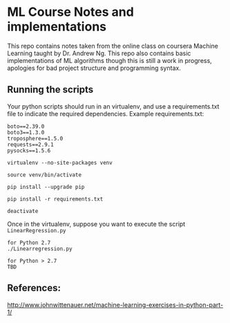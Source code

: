 # ML Course Notes and implementations

This repo contains notes taken from the online class on coursera Machine Learning taught by Dr. Andrew Ng. This repo also contains
basic implementations of ML algorithms though this is still a work in progress, apologies for bad project structure and programming syntax.

## Running the scripts
Your python scripts should run in an virtualenv, and use a requirements.txt file to indicate the required dependencies. Example requirements.txt:
```
boto==2.39.0
boto3==1.3.0
troposphere==1.5.0
requests==2.9.1
pysocks==1.5.6
```

```
virtualenv --no-site-packages venv

source venv/bin/activate

pip install --upgrade pip

pip install -r requirements.txt

deactivate
```
Once in the virtualenv, suppose you want to execute the script `LinearRegression.py`
```
for Python 2.7
./Linearregression.py

for Python > 2.7
TBD
```

## References:
http://www.johnwittenauer.net/machine-learning-exercises-in-python-part-1/
